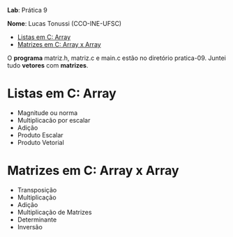 __Lab__: Prática 9

__Nome__: Lucas Tonussi (CCO-INE-UFSC)

<div class="toc">
<ul>
<li><a href="#listas-em-c-array">Listas em C: Array</a></li>
<li><a href="#matrizes-em-c-array-x-array">Matrizes em C: Array x Array</a></li>
</ul>
</div>

O __programa__ matriz.h, matriz.c e main.c estão no diretório
pratica-09. Juntei tudo __vetores__ com __matrizes__.

# Listas em C: Array

+ Magnitude ou norma
+ Multiplicacão por escalar
+ Adição
+ Produto Escalar
+ Produto Vetorial

# Matrizes em C: Array x Array

+ Transposição
+ Multiplicação
+ Adição
+ Multiplicação de Matrizes
+ Determinante
+ Inversão
